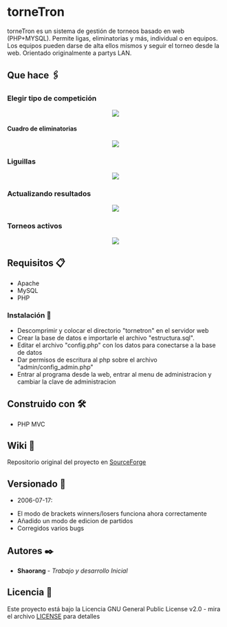 # torneTron

torneTron es un sistema de gestión de torneos basado en web (PHP+MYSQL). Permite ligas, eliminatorias y más, individual o en equipos. Los equipos pueden darse de alta ellos mismos y seguir el torneo desde la web. Orientado originalmente a partys LAN.

## Que hace 🖇️

### Elegir tipo de competición
<p align="center"><img src="https://sourceforge.net/p/tornetron/screenshot/80692.jpg" /></p>

#### Cuadro de eliminatorias
<p align="center"><img src="https://sourceforge.net/p/tornetron/screenshot/80686.jpg" /></p>

### Liguillas
<p align="center"><img src="https://sourceforge.net/p/tornetron/screenshot/80688.jpg" /></p>

### Actualizando resultados
<p align="center"><img src="https://sourceforge.net/p/tornetron/screenshot/80690.jpg" /></p>

### Torneos activos
<p align="center"><img src="https://sourceforge.net/p/tornetron/screenshot/80694.jpg" /></p>

## Requisitos 📋
- Apache 
- MySQL
- PHP

### Instalación 🔧

- Descomprimir y colocar el directorio "tornetron" en el servidor web
- Crear la base de datos e importarle el archivo "estructura.sql". 
- Editar el archivo "config.php" con los datos para conectarse a la base de datos
- Dar permisos de escritura al php sobre el archivo "admin/config_admin.php"
- Entrar al programa desde la web, entrar al menu de administracion y cambiar la clave de administracion

## Construido con 🛠️

- PHP MVC

## Wiki 📖

Repositorio original del proyecto en [SourceForge](https://sourceforge.net/projects/tornetron/)

## Versionado 📌
* 2006-07-17:
- El modo de brackets winners/losers funciona ahora correctamente
- Añadido un modo de edicion de partidos
- Corregidos varios bugs

## Autores ✒️

* **Shaorang** - *Trabajo y desarrollo Inicial* 

## Licencia 📄

Este proyecto está bajo la Licencia GNU General Public License v2.0 - mira el archivo [LICENSE](LICENSE) para detalles


